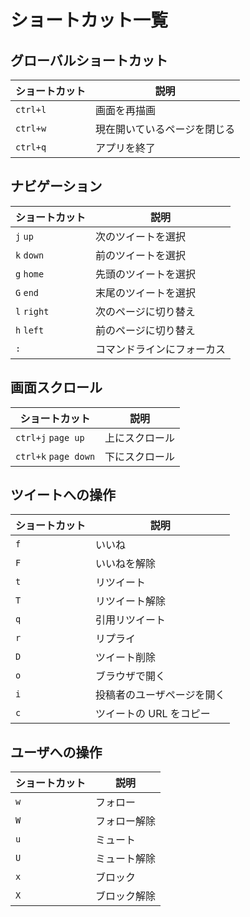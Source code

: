 # ショートカット一覧

## グローバルショートカット

| ショートカット | 説明                         |
| -------------- | ---------------------------- |
| `ctrl+l`       | 画面を再描画                 |
| `ctrl+w`       | 現在開いているページを閉じる |
| `ctrl+q`       | アプリを終了                 |

## ナビゲーション

| ショートカット | 説明                       |
| -------------- | -------------------------- |
| `j` `up`       | 次のツイートを選択         |
| `k` `down`     | 前のツイートを選択         |
| `g` `home`     | 先頭のツイートを選択       |
| `G` `end`      | 末尾のツイートを選択       |
| `l` `right`    | 次のページに切り替え       |
| `h` `left`     | 前のページに切り替え       |
| `:`            | コマンドラインにフォーカス |

## 画面スクロール

| ショートカット       | 説明           |
| -------------------- | -------------- |
| `ctrl+j` `page up`   | 上にスクロール |
| `ctrl+k` `page down` | 下にスクロール |

## ツイートへの操作

| ショートカット | 説明                       |
| -------------- | -------------------------- |
| `f`            | いいね                     |
| `F`            | いいねを解除               |
| `t`            | リツイート                 |
| `T`            | リツイート解除             |
| `q`            | 引用リツイート             |
| `r`            | リプライ                   |
| `D`            | ツイート削除               |
| `o`            | ブラウザで開く             |
| `i`            | 投稿者のユーザページを開く |
| `c`            | ツイートの URL をコピー    |

## ユーザへの操作

| ショートカット | 説明         |
| -------------- | ------------ |
| `w`            | フォロー     |
| `W`            | フォロー解除 |
| `u`            | ミュート     |
| `U`            | ミュート解除 |
| `x`            | ブロック     |
| `X`            | ブロック解除 |
